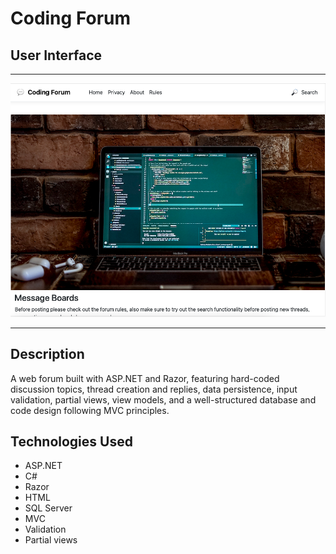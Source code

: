 # Coding Forum

## User Interface

---

![User Interface](user-interface.png)

---

## Description

A web forum built with ASP.NET and Razor, featuring hard-coded discussion topics, thread creation and replies, data persistence, input validation, partial views, view models, and a well-structured database and code design following MVC principles. 

## Technologies Used

- ASP.NET
- C#
- Razor
- HTML
- SQL Server
- MVC
- Validation
- Partial views
